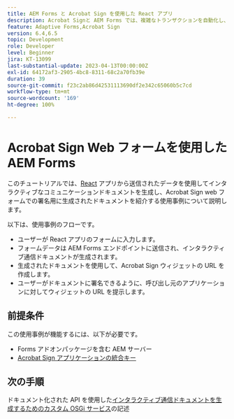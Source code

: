 ```yaml
---
title: AEM Forms と Acrobat Sign を使用した React アプリ
description: Acrobat Signと AEM Forms では、複雑なトランザクションを自動化し、シームレスなデジタルエクスペリエンスの一環として法的な電子サインを含めることができます。
feature: Adaptive Forms,Acrobat Sign
version: 6.4,6.5
topic: Development
role: Developer
level: Beginner
jira: KT-13099
last-substantial-update: 2023-04-13T00:00:00Z
exl-id: 64172af3-2905-4bc8-8311-68c2a70fb39e
duration: 39
source-git-commit: f23c2ab86d42531113690df2e342c65060b5c7cd
workflow-type: tm+mt
source-wordcount: '169'
ht-degree: 100%

---
```


# Acrobat Sign Web フォームを使用した AEM Forms


このチュートリアルでは、[React](https://react.dev/) アプリから送信されたデータを使用してインタラクティブなコミュニケーションドキュメントを生成し、Acrobat Sign web フォームでの署名用に生成されたドキュメントを紹介する使用事例について説明します。

以下は、使用事例のフローです。

* ユーザーが React アプリのフォームに入力します。
* フォームデータは AEM Forms エンドポイントに送信され、インタラクティブ通信ドキュメントが生成されます。
* 生成されたドキュメントを使用して、Acrobat Sign ウィジェットの URL を作成します。
* ユーザーがドキュメントに署名できるように、呼び出し元のアプリケーションに対してウィジェットの URL を提示します。

## 前提条件

この使用事例が機能するには、以下が必要です。

* Forms アドオンパッケージを含む AEM サーバー
* [Acrobat Sign アプリケーションの統合キー](https://helpx.adobe.com/sign/kb/how-to-create-an-integration-key.html)

## 次の手順

ドキュメント化された API を使用した[インタラクティブ通信ドキュメントを生成するためのカスタム OSGi サービス](./create-ic-document.md)の記述

